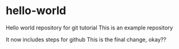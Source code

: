 # hello-world
Hello world repository for git tutorial
This is an example repository

It now includes steps for github
This is the final change, okay??

